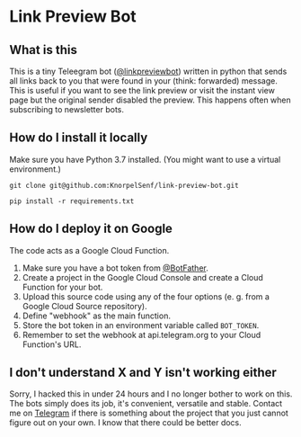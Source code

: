 # Link Preview Bot

## What is this
This is a tiny Teleegram bot ([@linkpreviewbot](t.me/linkpreviewbot)) written in python that sends all links back to you that were found in your (think: forwarded) message.
This is useful if you want to see the link preview or visit the instant view page but the original sender disabled the preview.
This happens often when subscribing to newsletter bots.

## How do I install it locally
Make sure you have Python 3.7 installed.
(You might want to use a virtual environment.)

`git clone git@github.com:KnorpelSenf/link-preview-bot.git`

`pip install -r requirements.txt`

## How do I deploy it on Google
The code acts as a Google Cloud Function.
1) Make sure you have a bot token from [@BotFather](t.me/botfather).
1) Create a project in the Google Cloud Console and create a Cloud Function for your bot.
1) Upload this source code using any of the four options (e. g. from a Google Cloud Source repository).
1) Define "webhook" as the main function.
1) Store the bot token in an environment variable called `BOT_TOKEN`.
1) Remember to set the webhook at api.telegram.org to your Cloud Function's URL.

## I don't understand X and Y isn't working either
Sorry, I hacked this in under 24 hours and I no longer bother to work on this.
The bots simply does its job, it's convenient, versatile and stable.
Contact me on [Telegram](https://t.me/KnorpelSenf) if there is something about the project that you just cannot figure out on your own.
I know that there could be better docs.
